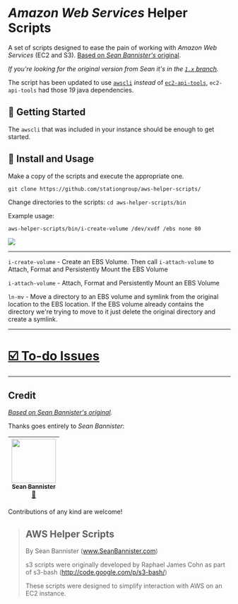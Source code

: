 # _Amazon Web Services_ Helper Scripts
A set of scripts designed to ease the pain of working with _Amazon Web Services_ (EC2 and S3). [Based on _Sean Bannister's_ original](https://github.com/SeanBannister/aws-helper-scripts).

_If you're looking for the original version from _Sean_ it's in the [`1.x` branch](https://github.com/stationgroup/aws-helper-scripts/tree/1.x)._

The script has been updated to use [`awscli`](https://aws.amazon.com/cli/) _instead_ of [`ec2-api-tools`](https://aws.amazon.com/tools/), `ec2-api-tools` had those _19_ java dependencies.

## :book: Getting Started

The `awscli` that was included in your instance should be enough to get started.


## :floppy_disk: Install and Usage

Make a copy of the scripts and execute the appropriate one.

```
git clone https://github.com/stationgroup/aws-helper-scripts/
```

Change directories to the scripts: `cd aws-helper-scripts/bin`

Example usage:
```bash
aws-helper-scripts/bin/i-create-volume /dev/xvdf /ebs none 80
```

![](https://thumbs.gfycat.com/RichDapperBluebird-max-14mb.gif)

---

`i-create-volume` - Create an EBS Volume. Then call `i-attach-volume` to Attach, Format and Persistently Mount the EBS Volume

`i-attach-volume` - Attach, Format and Persistently Mount an EBS Volume

`ln-mv` - Move a directory to an EBS volume and symlink from the original location to the EBS location. If the EBS volume already contains the directory we're trying to move to it just delete the original directory and create a symlink.

---

# [:ballot_box_with_check: To-do Issues](https://github.com/stationgroup/aws-helper-scripts/issues?q=is%3Aopen+is%3Aissue+project%3Astationgroup%2Faws-helper-scripts%2F1)

---

## Credit

_[Based on _Sean Bannister's_ original](https://github.com/SeanBannister/aws-helper-scripts)._ 

Thanks goes entirely to _Sean Bannister_:

<!-- ALL-CONTRIBUTORS-LIST:START - Do not remove or modify this section -->
| [<img src="https://avatars1.githubusercontent.com/u/197231" width="100px;"/><br /><sub>Sean Bannister</sub>](https://github.com/SeanBannister)<br />[📖](https://github.com/SeanBannister/aws-helper-scripts/commits?author=SeanBannister) |
| :---: |

<!-- ALL-CONTRIBUTORS-LIST:END -->

Contributions of any kind are welcome!

>## AWS Helper Scripts
>By Sean Bannister (www.SeanBannister.com)
>
>s3 scripts were originally developed by Raphael James Cohn as part of s3-bash (http://code.google.com/p/s3-bash/)
>
>These scripts were designed to simplify interaction with AWS on an EC2 instance.
